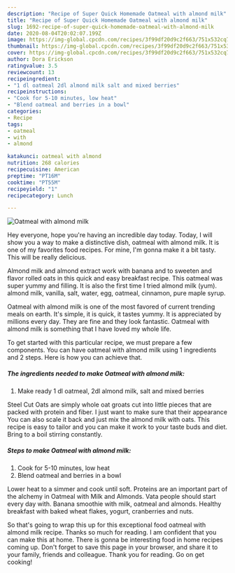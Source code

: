 ```yaml
---
description: "Recipe of Super Quick Homemade Oatmeal with almond milk"
title: "Recipe of Super Quick Homemade Oatmeal with almond milk"
slug: 1692-recipe-of-super-quick-homemade-oatmeal-with-almond-milk
date: 2020-08-04T20:02:07.199Z
image: https://img-global.cpcdn.com/recipes/3f99df20d9c2f663/751x532cq70/oatmeal-with-almond-milk-recipe-main-photo.jpg
thumbnail: https://img-global.cpcdn.com/recipes/3f99df20d9c2f663/751x532cq70/oatmeal-with-almond-milk-recipe-main-photo.jpg
cover: https://img-global.cpcdn.com/recipes/3f99df20d9c2f663/751x532cq70/oatmeal-with-almond-milk-recipe-main-photo.jpg
author: Dora Erickson
ratingvalue: 3.5
reviewcount: 13
recipeingredient:
- "1 dl oatmeal 2dl almond milk salt and mixed berries"
recipeinstructions:
- "Cook for 5-10 minutes, low heat"
- "Blend oatmeal and berries in a bowl"
categories:
- Recipe
tags:
- oatmeal
- with
- almond

katakunci: oatmeal with almond 
nutrition: 268 calories
recipecuisine: American
preptime: "PT16M"
cooktime: "PT55M"
recipeyield: "1"
recipecategory: Lunch

---
```



![Oatmeal with almond milk](https://img-global.cpcdn.com/recipes/3f99df20d9c2f663/751x532cq70/oatmeal-with-almond-milk-recipe-main-photo.jpg)

Hey everyone, hope you're having an incredible day today. Today, I will show you a way to make a distinctive dish, oatmeal with almond milk. It is one of my favorites food recipes. For mine, I'm gonna make it a bit tasty. This will be really delicious.

Almond milk and almond extract work with banana and to sweeten and flavor rolled oats in this quick and easy breakfast recipe. This oatmeal was super yummy and filling. It is also the first time I tried almond milk (yum). almond milk, vanilla, salt, water, egg, oatmeal, cinnamon, pure maple syrup.

Oatmeal with almond milk is one of the most favored of current trending meals on earth. It's simple, it is quick, it tastes yummy. It is appreciated by millions every day. They are fine and they look fantastic. Oatmeal with almond milk is something that I have loved my whole life.


To get started with this particular recipe, we must prepare a few components. You can have oatmeal with almond milk using 1 ingredients and 2 steps. Here is how you can achieve that.

<!--inarticleads1-->

##### The ingredients needed to make Oatmeal with almond milk:

1. Make ready 1 dl oatmeal, 2dl almond milk, salt and mixed berries


Steel Cut Oats are simply whole oat groats cut into little pieces that are packed with protein and fiber. I just want to make sure that their appearance You can also scale it back and just mix the almond milk with oats. This recipe is easy to tailor and you can make it work to your taste buds and diet. Bring to a boil stirring constantly. 

<!--inarticleads2-->

##### Steps to make Oatmeal with almond milk:

1. Cook for 5-10 minutes, low heat
1. Blend oatmeal and berries in a bowl


Lower heat to a simmer and cook until soft. Proteins are an important part of the alchemy in Oatmeal with Milk and Almonds. Vata people should start every day with. Banana smoothie with milk, oatmeal and almonds. Healthy breakfast with baked wheat flakes, yogurt, cranberries and nuts. 

So that's going to wrap this up for this exceptional food oatmeal with almond milk recipe. Thanks so much for reading. I am confident that you can make this at home. There is gonna be interesting food in home recipes coming up. Don't forget to save this page in your browser, and share it to your family, friends and colleague. Thank you for reading. Go on get cooking!

